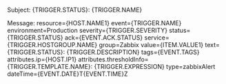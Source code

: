 Subject: {TRIGGER.STATUS}: {TRIGGER.NAME}

Message: 
resource={HOST.NAME1}
event={TRIGGER.NAME}
environment=Production
severity={TRIGGER.SEVERITY}
status={TRIGGER.STATUS}
ack={EVENT.ACK.STATUS}
service={TRIGGER.HOSTGROUP.NAME}
group=Zabbix
value={ITEM.VALUE1}
text={TRIGGER.STATUS}: {TRIGGER.DESCRIPTION}
tags={EVENT.TAGS}
attributes.ip={HOST.IP1}
attributes.thresholdInfo={TRIGGER.TEMPLATE.NAME}: {TRIGGER.EXPRESSION}
type=zabbixAlert
dateTime={EVENT.DATE}T{EVENT.TIME}Z
